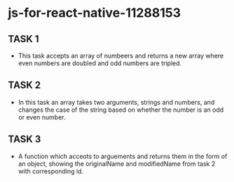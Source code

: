 # js-for-react-native-11288153

## TASK 1

- This task accepts an array of numbeers and returns a new array where even numbers are doubled and odd numbers are tripled.

## TASK 2

- In this task an array takes two arguments, strings and numbers, and changes the case of the string based on whether the number is an odd or even number.

## TASK 3

- A function which acceots to arguements and returns them in the form of an object, showing the originalName and modifiedName from task 2 with corresponding id.
